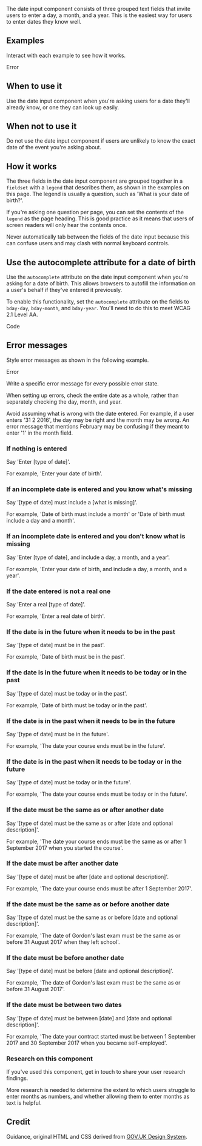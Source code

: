 <P styleSize="large">
    The date input component consists of three grouped text fields that invite
    users to enter a day, a month, and a year.  This is the easiest way for
    users to enter dates they know well.
</P>

<DateInput
    id="passport-issued"
    hintId="passport-issued-hint"
    errorId="passport-issued-error"
    dayId="passport-issued-day"
    monthId="passport-issued-month"
    yearId="passport-issued-year"
    label="When was your passport issued?"
    hint="For example, 12 11 2007"
    value="6"
    value2="3"
    value3="2076"
    error="The date your passport was issued must be in the past"
    />

## Examples

Interact with each example to see how it works.

<ExampleContainer>
    <Example>
        <DateInput
            id="passport-issued"
            hintId="passport-issued-hint"
            dayId="passport-issued-day"
            monthId="passport-issued-month"
            yearId="passport-issued-year"
            label="When was your passport issued?"
            hint="For example, 12 11 2007"
        />
    </Example>
</ExampleContainer>

<ExampleContainer>
    <ExampleHeading>Error</ExampleHeading>
    <Example>
        <DateInput
            id="passport-issued"
            hintId="passport-issued-hint"
            errorId="passport-issued-error"
            dayId="passport-issued-day"
            monthId="passport-issued-month"
            yearId="passport-issued-year"
            label="When was your passport issued?"
            hint="For example, 12 11 2007"
            value="6"
            value2="3"
            value3="2076"
            error="The date your passport was issued must be in the past"
        />
    </Example>
</ExampleContainer>

## When to use it

Use the date input component when you're asking users for a date they'll
already know, or one they can look up easily.

## When not to use it

Do not use the date input component if users are unlikely to know the exact
date of the event you're asking about.

## How it works

The three fields in the date input component are grouped together in a
`fieldset` with a `legend` that describes them, as shown in the examples on
this page. The legend is usually a question, such as 'What is your
date of birth?'.

If you're asking one question per page, you can set the contents of the
`legend` as the page heading. This is good practice as it means that users of
screen readers will only hear the contents once.

Never automatically tab between the fields of the date input because this can
confuse users and may clash with normal keyboard controls.

## Use the autocomplete attribute for a date of birth

Use the `autocomplete` attribute on the date input component when you're
asking for a date of birth. This allows browsers to autofill the information on
a user's behalf if they've entered it previously.

To enable this functionality, set the `autocomplete` attribute on the fields to
`bday-day`, `bday-month`, and `bday-year`. You'll need to do this to
meet WCAG 2.1 Level AA.

<ExampleContainer>
    <ExampleHeading white>Code</ExampleHeading>
    <Example codeOnly>
        <DateInput
            id="bday"
            hintId="bday-hint"
            dayId="bday-day"
            monthId="bday-month"
            yearId="bday-year"
            label="What is your date of birth?"
            hint="For example, 31 3 1980"
            autoComplete="Birthday: Day"
            autoComplete2="Birthday: Month"
            autoComplete3="Birthday: Year"
        />
    </Example>
</ExampleContainer>

## Error messages

Style error messages as shown in the following example.

<ExampleContainer>
    <ExampleHeading>Error</ExampleHeading>
    <Example>
        <DateInput
            id="passport-issued"
            hintId="passport-issued-hint"
            errorId="passport-issued-error"
            dayId="passport-issued-day"
            monthId="passport-issued-month"
            yearId="passport-issued-year"
            label="When was your passport issued?"
            hint="For example, 12 11 2007"
            value="6"
            value2="3"
            value3="2076"
            error="The date your passport was issued must be in the past"
        />
    </Example>
</ExampleContainer>

Write a specific error message for every possible error state.

When setting up errors, check the entire date as a whole, rather than
separately checking the day, month, and year.

Avoid assuming what is wrong with the date entered. For example, if a user
enters '31 2 2016', the day may be right and the month may be wrong. An error
message that mentions February may be confusing if they meant to enter '1' in
the month field.

### If nothing is entered

Say 'Enter [type of date]'.

For example, 'Enter your date of birth'.

### If an incomplete date is entered and you know what's missing

Say '[type of date] must include a [what is missing]'.

For example, 'Date of birth must include a month' or 'Date of birth must include a day and a month'.

### If an incomplete date is entered and you don't know what is missing

Say 'Enter [type of date], and include a day, a month, and a year'.

For example, 'Enter your date of birth, and include a day, a month, and a year'.

### If the date entered is not a real one

Say 'Enter a real [type of date]'.

For example, 'Enter a real date of birth'.

### If the date is in the future when it needs to be in the past

Say '[type of date] must be in the past'.

For example, 'Date of birth must be in the past'.

### If the date is in the future when it needs to be today or in the past

Say '[type of date] must be today or in the past'.

For example, 'Date of birth must be today or in the past'.

### If the date is in the past when it needs to be in the future

Say '[type of date] must be in the future'.

For example, 'The date your course ends must be in the future'.

### If the date is in the past when it needs to be today or in the future

Say '[type of date] must be today or in the future'.

For example, 'The date your course ends must be today or in the future'.

### If the date must be the same as or after another date

Say '[type of date] must be the same as or after
[date and optional description]'.

For example, 'The date your course ends must be the same as or after 1
September 2017 when you started the course'.

### If the date must be after another date

Say '[type of date] must be after [date and optional description]'.

For example, 'The date your course ends must be after 1 September 2017'.

### If the date must be the same as or before another date

Say '[type of date] must be the same as or before
[date and optional description]'.

For example, 'The date of Gordon's last exam must be the same as or before 31
August 2017 when they left school'.

### If the date must be before another date

Say '[type of date] must be before [date and optional description]'.

For example, 'The date of Gordon's last exam must be the same as or before
31 August 2017'.

### If the date must be between two dates

Say '[type of date] must be between [date] and
[date and optional description]'.

For example, 'The date your contract started must be between 1 September 2017
and 30 September 2017 when you became self-employed'.

### Research on this component

If you've used this component, get in touch to share your
user research findings.

More research is needed to determine the extent to which users struggle to
enter months as numbers, and whether allowing them to enter months as
text is helpful.

## Credit

Guidance, original HTML and CSS derived from [GOV.UK Design System](https://github.com/alphagov/govuk-frontend).
